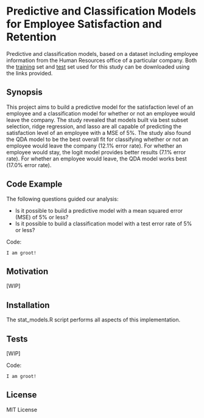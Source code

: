 # Predictive and Classification Models for Employee Satisfaction and Retention

Predictive and classification models, based on a dataset including employee information from the Human Resources office of a particular company. Both the [training](https://raw.githubusercontent.com/luisra/stat-models/master/HR_train.csv) set and [test](https://raw.githubusercontent.com/luisra/stat-models/master/HR_test.csv) set used for this study can be downloaded using the links provided.

## Synopsis

This project aims to build a predictive model for the satisfaction level of an employee and a classification model for whether or not an employee would leave the company. The study revealed that models built via best subset selection, ridge regression, and lasso are all capable of predicting the satisfaction level of an employee with a MSE of 5%. The study also found the QDA model to be the best overall fit for classifying whether or not an employee would leave the company (12.1% error rate). For whether an employee would stay, the logit model provides better results (7.1% error rate). For whether an employee would leave, the QDA model works best (17.0% error rate).

## Code Example

The following questions guided our analysis:
* Is it possible to build a predictive model with a mean squared error (MSE) of 5% or less?
* Is it possible to build a classification model with a test error rate of 5% or less?

Code:
```
I am groot!
```

## Motivation

[WIP]

## Installation

The stat_models.R script performs all aspects of this implementation.

## Tests

[WIP]

Code:
```
I am groot!
```

## License

MIT License
